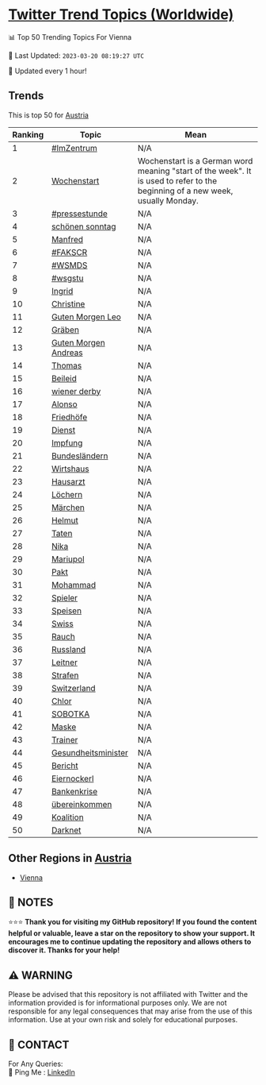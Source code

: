 [Twitter Trend Topics (Worldwide)](https://github.com/ErcinDedeoglu/Twitter-Trend-Topics)
==========


📊 Top 50 Trending Topics For Vienna

📆 Last Updated: `2023-03-20 08:19:27 UTC`

🔧 Updated every 1 hour!


## Trends

This is top 50 for [Austria](</Austria>)

| Ranking | Topic | Mean |
| ------- | ------------ | ------------ |
| 1 | [#ImZentrum](http://twitter.com/search?q=%23ImZentrum) | N/A |
| 2 | [Wochenstart](http://twitter.com/search?q=Wochenstart) | Wochenstart is a German word meaning "start of the week". It is used to refer to the beginning of a new week, usually Monday. |
| 3 | [#pressestunde](http://twitter.com/search?q=%23pressestunde) | N/A |
| 4 | [schönen sonntag](http://twitter.com/search?q=sch%c3%b6nen+sonntag) | N/A |
| 5 | [Manfred](http://twitter.com/search?q=Manfred) | N/A |
| 6 | [#FAKSCR](http://twitter.com/search?q=%23FAKSCR) | N/A |
| 7 | [#WSMDS](http://twitter.com/search?q=%23WSMDS) | N/A |
| 8 | [#wsgstu](http://twitter.com/search?q=%23wsgstu) | N/A |
| 9 | [Ingrid](http://twitter.com/search?q=Ingrid) | N/A |
| 10 | [Christine](http://twitter.com/search?q=Christine) | N/A |
| 11 | [Guten Morgen Leo](http://twitter.com/search?q=Guten+Morgen+Leo) | N/A |
| 12 | [Gräben](http://twitter.com/search?q=Gr%c3%a4ben) | N/A |
| 13 | [Guten Morgen Andreas](http://twitter.com/search?q=Guten+Morgen+Andreas) | N/A |
| 14 | [Thomas](http://twitter.com/search?q=Thomas) | N/A |
| 15 | [Beileid](http://twitter.com/search?q=Beileid) | N/A |
| 16 | [wiener derby](http://twitter.com/search?q=wiener+derby) | N/A |
| 17 | [Alonso](http://twitter.com/search?q=Alonso) | N/A |
| 18 | [Friedhöfe](http://twitter.com/search?q=Friedh%c3%b6fe) | N/A |
| 19 | [Dienst](http://twitter.com/search?q=Dienst) | N/A |
| 20 | [Impfung](http://twitter.com/search?q=Impfung) | N/A |
| 21 | [Bundesländern](http://twitter.com/search?q=Bundesl%c3%a4ndern) | N/A |
| 22 | [Wirtshaus](http://twitter.com/search?q=Wirtshaus) | N/A |
| 23 | [Hausarzt](http://twitter.com/search?q=Hausarzt) | N/A |
| 24 | [Löchern](http://twitter.com/search?q=L%c3%b6chern) | N/A |
| 25 | [Märchen](http://twitter.com/search?q=M%c3%a4rchen) | N/A |
| 26 | [Helmut](http://twitter.com/search?q=Helmut) | N/A |
| 27 | [Taten](http://twitter.com/search?q=Taten) | N/A |
| 28 | [Nika](http://twitter.com/search?q=Nika) | N/A |
| 29 | [Mariupol](http://twitter.com/search?q=Mariupol) | N/A |
| 30 | [Pakt](http://twitter.com/search?q=Pakt) | N/A |
| 31 | [Mohammad](http://twitter.com/search?q=Mohammad) | N/A |
| 32 | [Spieler](http://twitter.com/search?q=Spieler) | N/A |
| 33 | [Speisen](http://twitter.com/search?q=Speisen) | N/A |
| 34 | [Swiss](http://twitter.com/search?q=Swiss) | N/A |
| 35 | [Rauch](http://twitter.com/search?q=Rauch) | N/A |
| 36 | [Russland](http://twitter.com/search?q=Russland) | N/A |
| 37 | [Leitner](http://twitter.com/search?q=Leitner) | N/A |
| 38 | [Strafen](http://twitter.com/search?q=Strafen) | N/A |
| 39 | [Switzerland](http://twitter.com/search?q=Switzerland) | N/A |
| 40 | [Chlor](http://twitter.com/search?q=Chlor) | N/A |
| 41 | [SOBOTKA](http://twitter.com/search?q=SOBOTKA) | N/A |
| 42 | [Maske](http://twitter.com/search?q=Maske) | N/A |
| 43 | [Trainer](http://twitter.com/search?q=Trainer) | N/A |
| 44 | [Gesundheitsminister](http://twitter.com/search?q=Gesundheitsminister) | N/A |
| 45 | [Bericht](http://twitter.com/search?q=Bericht) | N/A |
| 46 | [Eiernockerl](http://twitter.com/search?q=Eiernockerl) | N/A |
| 47 | [Bankenkrise](http://twitter.com/search?q=Bankenkrise) | N/A |
| 48 | [übereinkommen](http://twitter.com/search?q=%c3%bcbereinkommen) | N/A |
| 49 | [Koalition](http://twitter.com/search?q=Koalition) | N/A |
| 50 | [Darknet](http://twitter.com/search?q=Darknet) | N/A |



## Other Regions in [Austria](</Austria>)

* [Vienna](</Austria/Vienna.md>)



## 📝 NOTES

⭐⭐⭐ **Thank you for visiting my GitHub repository! If you found the content helpful or valuable, leave a star on the repository to show your support. It encourages me to continue updating the repository and allows others to discover it. Thanks for your help!**


## ⚠️ WARNING

Please be advised that this repository is not affiliated with Twitter and the information provided is for informational purposes only. We are not responsible for any legal consequences that may arise from the use of this information. Use at your own risk and solely for educational purposes.


## 📨 CONTACT

 For Any Queries:  
            🏓 Ping Me : [LinkedIn](https://www.linkedin.com/in/ercindedeoglu/)
